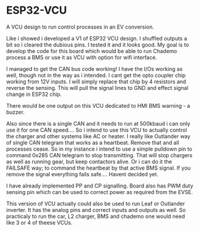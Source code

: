 # ESP32-VCU
A VCU design to run control processes in an EV conversion.

Like i showed i developed a V1 of ESP32 VCU design. I shuffled outputs a bit so i cleared the dubious pins. I tested it and it looks good.
My goal is to develop the code for this board which would be able to run Chademo process a BMS or use it as VCU with option for wifi interface.

I managed to get the CAN bus code working!
I have the I/Os working as well, though not in the way as i intended. I cant get the opto coupler chip working from 12V inputs. I will simply replace that chip by 4 resistors and reverse the sensing. This will pull the signal lines to GND and effect signal change in ESP32 chip.

There would be one output on this VCU dedicated to HMI BMS warning - a buzzer. 

Also since there is a single CAN and it needs to run at 500kbaud i can only use it for one CAN speed.... So i intend to use this VCU to actually control the charger and other systems like AC or heater. I really like Outlander way of single CAN telegram that works as a heartbeat. Remove that and all processes cease. So in my instance i intend to use a simple pulldown pin to command 0x285 CAN telegram to stop transmitting. That will stop chargers as well as running gear, but keep contactors alive.
Or i can do it the FAILSAFE way; to command the heartbeat by that active BMS signal. If you remove the signal everything fails safe.... Havent decided yet.

I have already implemented PP and CP signalling. Board also has PWM duty sensing pin which can be used to correct power as required from the EVSE.

This version of VCU actually could also be used to run Leaf or Outlander inverter. It has the analog pins and correct inputs and outputs as well. So practicaly to run the car, L2 charger, BMS and chademo one would need like 3 or 4 of theese VCUs.
